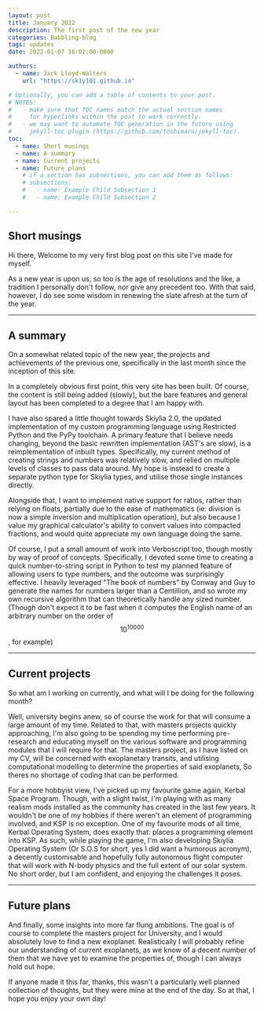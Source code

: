```yaml
---
layout: post
title: January 2022
description: The first post of the new year
categories: Babbling-blog
tags: updates
date: 2022-01-07 16:02:00-0000

authors:
  - name: Jack Lloyd-Walters
    url: "https://sk1y101.github.io"

# Optionally, you can add a table of contents to your post.
# NOTES:
#   - make sure that TOC names match the actual section names
#     for hyperlinks within the post to work correctly.
#   - we may want to automate TOC generation in the future using
#     jekyll-toc plugin (https://github.com/toshimaru/jekyll-toc).
toc:
  - name: Short musings
  - name: A summary
  - name: Current projects
  - name: Future plans
    # if a section has subsections, you can add them as follows:
    # subsections:
    #   - name: Example Child Subsection 1
    #   - name: Example Child Subsection 2

---
```


## Short musings

Hi there, Welcome to my very first blog post on this site I've made for myself.

As a new year is upon us, so too is the age of resolutions and the like, a tradition I personally don't follow, nor give any precedent too.
With that said, however, I do see some wisdom in renewing the slate afresh at the turn of the year.

***

## A summary

On a somewhat related topic of the new year, the projects and achievements of the previous one, specifically in the last month since the inception of this site.

In a completely obvious first point, this very site has been built. Of course, the content is still being added (slowly), but the bare features and general layout has been completed to a degree that I am happy with.

I have also spared a little thought towards Skiylia 2.0, the updated implementation of my custom programming language using Restricted Python and the PyPy toolchain. A primary feature that I believe needs changing, beyond the basic rewritten implementation (AST's are slow), is a reimplementation of inbuilt types. Specifically, my current method of creating strings and numbers was relatively slow, and relied on multiple levels of classes to pass data around. My hope is instead to create a separate python type for Skiylia types, and utilise those single instances directly.

Alongside that, I want to implement native support for ratios, rather than relying on floats, partially due to the ease of mathematics (ie: division is now a simple inversion and multiplication operation), but also because I value my graphical calculator's ability to convert values into compacted fractions, and would quite appreciate my own language doing the same.

Of course, I put a small amount of work into Verboscript too, though mostly by way of proof of concepts. Specifically, I devoted some time to creating a quick number-to-string script in Python to test my planned feature of allowing users to type numbers, and the outcome was surprisingly effective. I heavily leveraged "The book of numbers" by Conway and Guy to generate the names for numbers larger than a Centillion, and so wrote my own recursive algorithm that can theoretically handle any sized number. (Though don't expect it to be fast when it computes the English name of an arbitrary number on the order of $$ 10 ^ 10000 $$, for example)

***

## Current projects

So what am I working on currently, and what will I be doing for the following month?

Well, university begins anew, so of course the work for that will consume a large amount of my time. Related to that, with masters projects quickly approaching, I'm also going to be spending my time performing pre-research and educating myself on the various software and programming modules that I will require for that. The masters project, as I have listed on my CV, will be concerned with exoplanetary transits, and utilising computational modelling to determine the properties of said exoplanets, So theres no shortage of coding that can be performed.

For a more hobbyist view, I've picked up my favourite game again, Kerbal Space Program. Though, with a slight twist, I'm playing with as many realism mods installed as the community has created in the last few years.
It wouldn't be one of my hobbies if there weren't an element of programming involved, and KSP is no exception. One of my favourite mods of all time, Kerbal Operating System, does exactly that: places a programming element into KSP. As such, while playing the game, I'm also developing Skiylia Operating System (Or S.O.S for short, yes I did want a humorous acronym), a decently customisable and hopefully fully autonomous flight computer that will work with N-body physics and the full extent of our solar system. No short order, but I am confident, and enjoying the challenges it poses.

***

## Future plans

And finally, some insights into more far flung ambitions. The goal is of course to complete the masters project for University, and I would absolutely love to find a new exoplanet. Realistically I will probably refine our understanding of current exoplanets, as we know of a decent number of them that we have yet to examine the properties of, though I can always hold out hope.

If anyone made it this far, thanks, this wasn't a particularly well planned collection of thoughts, but they were mine at the end of the day.
So at that, I hope you enjoy your own day!

